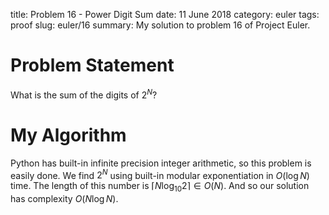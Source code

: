 title: Problem 16 - Power Digit Sum
date: 11 June 2018
category: euler
tags: proof
slug: euler/16
summary: My solution to problem 16 of Project Euler.

# Problem Statement

What is the sum of the digits of $2^N$?

# My Algorithm

Python has built-in infinite precision integer arithmetic, so this problem is easily done.
We find $2^N$ using built-in modular exponentiation in $O(\log N)$ time.
The length of this number is $\lceil N\log_{10} 2 \rceil \in O(N)$.
And so our solution has complexity $O(N \log N)$.